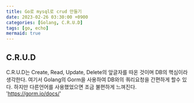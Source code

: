 ```yaml
---
title: Go로 mysql로 crud 만들기
date: 2023-02-26 03:30:00 +0900
categories: [Golang, C.R.U.D]
tags: [go, echo]
mermaid: true
---
```


## C.R.U.D

C.R.U.D는 Create, Read, Update, Delete의 앞글자를 따온 것이며 DB의 핵심이라 생각한다.
여기서 Golang의 Gorm을 사용하여 DB와의 쿼리요청을 간편하게 할수 있다. 하지만 다른언어를 사용했었으면 조금 불편하게 느껴진다.
'https://gorm.io/docs/'
